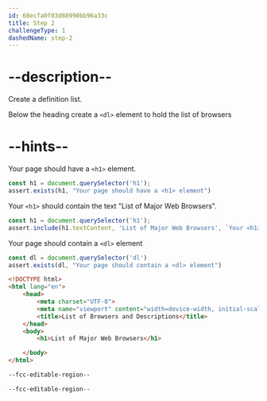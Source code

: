 ```yaml
---
id: 68ecfa0f03d88990bb96a33c
title: Step 2
challengeType: 1
dashedName: step-2
---
```


# --description--
Create a definition list. 

Below the heading create a `<dl>` element to hold the list of browsers

# --hints--

Your page should have a `<h1>` element.

```js
const h1 = document.querySelector('h1');
assert.exists(h1, "Your page should have a <h1> element")
```

Your `<h1>` should contain the text "List of Major Web Browsers".

```js
const h1 = document.querySelector('h1');
assert.include(h1.textContent, 'List of Major Web Browsers', `Your <h1> should contain the text "List of Major Web Browsers".`);
```

Your page should contain a `<dl>` element

```js
const dl = document.querySelector('dl')
assert.exists(dl, "Your page should contain a <dl> element")
```


```html
<!DOCTYPE html> 
<html lang="en"> 
    <head> 
        <meta charset="UTF-8"> 
        <meta name="viewport" content="width=device-width, initial-scale=1.0"> 
        <title>List of Browsers and Descriptions</title> 
    </head> 
    <body> 
        <h1>List of Major Web Browsers</h1> 

    </body> 
</html>

--fcc-editable-region--

--fcc-editable-region--
```

